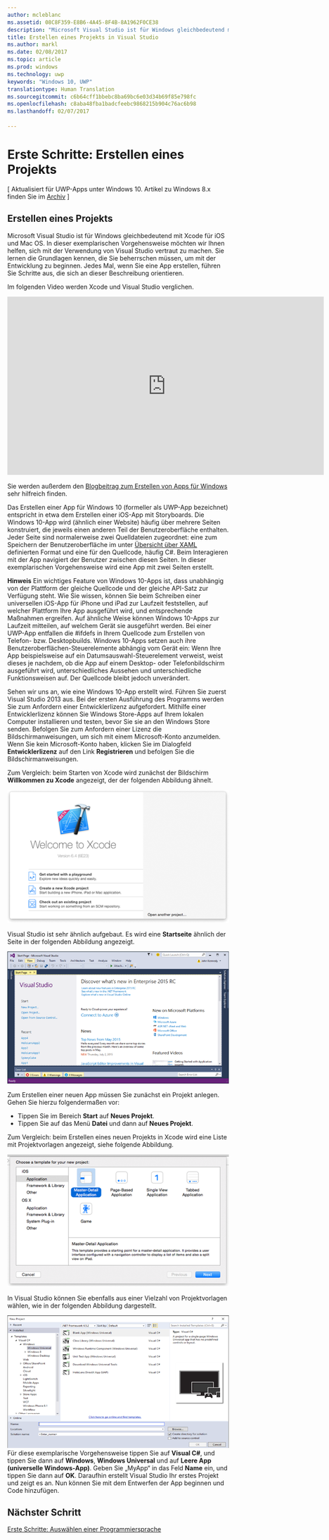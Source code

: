 ```yaml
---
author: mcleblanc
ms.assetid: 08C8F359-E8B6-4A45-8F4B-8A1962F0CE38
description: "Microsoft Visual Studio ist für Windows gleichbedeutend mit Xcode für iOS und Mac OS. In dieser exemplarischen Vorgehensweise möchten wir Ihnen helfen, sich mit der Verwendung von Visual Studio vertraut zu machen."
title: Erstellen eines Projekts in Visual Studio
ms.author: markl
ms.date: 02/08/2017
ms.topic: article
ms.prod: windows
ms.technology: uwp
keywords: "Windows 10, UWP"
translationtype: Human Translation
ms.sourcegitcommit: c6b64cff1bbebc8ba69bc6e03d34b69f85e798fc
ms.openlocfilehash: c8aba48fba1badcfeebc9868215b904c76ac6b98
ms.lasthandoff: 02/07/2017

---
```


# <a name="getting-started-creating-a-project"></a>Erste Schritte: Erstellen eines Projekts

\[ Aktualisiert für UWP-Apps unter Windows 10. Artikel zu Windows 8.x finden Sie im [Archiv](http://go.microsoft.com/fwlink/p/?linkid=619132) \]

## <a name="creating-a-project"></a>Erstellen eines Projekts

Microsoft Visual Studio ist für Windows gleichbedeutend mit Xcode für iOS und Mac OS. In dieser exemplarischen Vorgehensweise möchten wir Ihnen helfen, sich mit der Verwendung von Visual Studio vertraut zu machen. Sie lernen die Grundlagen kennen, die Sie beherrschen müssen, um mit der Entwicklung zu beginnen. Jedes Mal, wenn Sie eine App erstellen, führen Sie Schritte aus, die sich an dieser Beschreibung orientieren.

Im folgenden Video werden Xcode und Visual Studio verglichen.

<iframe src="https://hubs-video.ssl.catalog.video.msn.com/embed/5b7bd91f-6a2f-40b6-9b19-eb2994931d0a/IA?csid=ux-en-us&MsnPlayerLeadsWith=html&PlaybackMode=Inline&MsnPlayerDisplayShareBar=false&MsnPlayerDisplayInfoButton=false&iframe=true&QualityOverride=HD" width="720" height="405" allowFullScreen="true" frameBorder="0" scrolling="no">One Dev Minute – Vergleich zwischen Xcode und Visual Studio</iframe>

Sie werden außerdem den [Blogbeitrag zum Erstellen von Apps für Windows](https://blogs.windows.com/buildingapps/2016/01/27/visual-studio-walkthrough-for-ios-developers/) sehr hilfreich finden.

Das Erstellen einer App für Windows 10 (formeller als UWP-App bezeichnet) entspricht in etwa dem Erstellen einer iOS-App mit Storyboards. Die Windows 10-App wird (ähnlich einer Website) häufig über mehrere Seiten konstruiert, die jeweils einen anderen Teil der Benutzeroberfläche enthalten. Jeder Seite sind normalerweise zwei Quelldateien zugeordnet: eine zum Speichern der Benutzeroberfläche im unter [Übersicht über XAML](https://msdn.microsoft.com/library/windows/apps/mt185595) definierten Format und eine für den Quellcode, häufig C#. Beim Interagieren mit der App navigiert der Benutzer zwischen diesen Seiten. In dieser exemplarischen Vorgehensweise wird eine App mit zwei Seiten erstellt.

**Hinweis**  Ein wichtiges Feature von Windows 10-Apps ist, dass unabhängig von der Plattform der gleiche Quellcode und der gleiche API-Satz zur Verfügung steht. Wie Sie wissen, können Sie beim Schreiben einer universellen iOS-App für iPhone und iPad zur Laufzeit feststellen, auf welcher Plattform Ihre App ausgeführt wird, und entsprechende Maßnahmen ergreifen. Auf ähnliche Weise können Windows 10-Apps zur Laufzeit mitteilen, auf welchem Gerät sie ausgeführt werden. Bei einer UWP-App entfallen die \#ifdefs in Ihrem Quellcode zum Erstellen von Telefon- bzw. Desktopbuilds. Windows 10-Apps setzen auch ihre Benutzeroberflächen-Steuerelemente abhängig vom Gerät ein: Wenn Ihre App beispielsweise auf ein Datumsauswahl-Steuerelement verweist, weist dieses je nachdem, ob die App auf einem Desktop- oder Telefonbildschirm ausgeführt wird, unterschiedliches Aussehen und unterschiedliche Funktionsweisen auf. Der Quellcode bleibt jedoch unverändert.

Sehen wir uns an, wie eine Windows 10-App erstellt wird. Führen Sie zuerst Visual Studio 2013 aus. Bei der ersten Ausführung des Programms werden Sie zum Anfordern einer Entwicklerlizenz aufgefordert. Mithilfe einer Entwicklerlizenz können Sie Windows Store-Apps auf Ihrem lokalen Computer installieren und testen, bevor Sie sie an den Windows Store senden. Befolgen Sie zum Anfordern einer Lizenz die Bildschirmanweisungen, um sich mit einem Microsoft-Konto anzumelden. Wenn Sie kein Microsoft-Konto haben, klicken Sie im Dialogfeld **Entwicklerlizenz** auf den Link **Registrieren** und befolgen Sie die Bildschirmanweisungen.

Zum Vergleich: beim Starten von Xcode wird zunächst der Bildschirm **Willkommen zu Xcode** angezeigt, der der folgenden Abbildung ähnelt.

![Xcode-Willkommensbildschirm](images/ios-to-uwp/ios-to-uwp-xcode-welcome.png)

Visual Studio ist sehr ähnlich aufgebaut. Es wird eine **Startseite** ähnlich der Seite in der folgenden Abbildung angezeigt.

![Visual Studio-Startbildschirm](images/ios-to-uwp/ios-to-uwp-vs-welcome.png)

Zum Erstellen einer neuen App müssen Sie zunächst ein Projekt anlegen. Gehen Sie hierzu folgendermaßen vor:

-   Tippen Sie im Bereich **Start** auf **Neues Projekt**.
-   Tippen Sie auf das Menü **Datei** und dann auf **Neues Projekt**.

Zum Vergleich: beim Erstellen eines neuen Projekts in Xcode wird eine Liste mit Projektvorlagen angezeigt, siehe folgende Abbildung.

![Xcode-Dialogfeld für neues Projekt](images/ios-to-uwp/ios-to-uwp-xcode-choose-template.png)

In Visual Studio können Sie ebenfalls aus einer Vielzahl von Projektvorlagen wählen, wie in der folgenden Abbildung dargestellt.

![Visual Studio-Dialogfeld für neues Projekt](images/ios-to-uwp/ios-to-uwp-vs-choose-template.png) Für diese exemplarische Vorgehensweise tippen Sie auf **Visual C#**, und tippen Sie dann auf **Windows**, **Windows Universal** und auf **Leere App (universelle Windows-App)**. Geben Sie „MyApp“ in das Feld **Name** ein, und tippen Sie dann auf **OK**. Daraufhin erstellt Visual Studio Ihr erstes Projekt und zeigt es an. Nun können Sie mit dem Entwerfen der App beginnen und Code hinzufügen.

## <a name="next-step"></a>Nächster Schritt

[Erste Schritte: Auswählen einer Programmiersprache](getting-started-choosing-a-programming-language.md)

